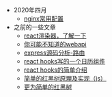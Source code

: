 - 2020年四月
  - [nginx常用配置](2020_4/nginx.md)
- 之前的一些文章
  - [react渲染器，了解一下](old/react-renderer.md)
  - [你可能不知道的webapi](old/webapi.md)
  - [express源码分析-路由](old/express-source-code.md)
  - [react hooks写的一个日历组件](old/react-hooks-datepicker.md)
  - [react hooks的简单介绍](old/react-hooks.md)
  - [简单的红黑树原理及实现（js）](old/rbtree.md)
  - [更为简单的红黑树](old/rbtree2.md)
